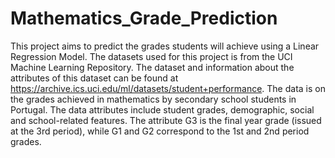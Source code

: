 # Mathematics_Grade_Prediction
This project aims to predict the grades students will achieve using a Linear Regression Model. The datasets used for this project is from the UCI Machine Learning Repository. The dataset and information about the attributes of this dataset can be found at https://archive.ics.uci.edu/ml/datasets/student+performance.
The data is on the grades achieved in mathematics by secondary school students in Portugal. The data attributes include student grades, demographic, social and school-related features. The attribute G3 is the final year grade (issued at the 3rd period), while G1 and G2 correspond to the 1st and 2nd period grades.
